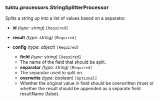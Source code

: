 ### tuktu.processors.StringSplitterProcessor
Splits a string up into a list of values based on a separator.

  * **id** *(type: string)* `[Required]`

  * **result** *(type: string)* `[Required]`

  * **config** *(type: object)* `[Required]`

    * **field** *(type: string)* `[Required]`
    - The name of the field that should be split.
 
    * **separator** *(type: string)* `[Required]`
    - The separator used to split on.
 
    * **overwrite** *(type: boolean)* `[Optional]`
    - Whether the original value in field should be overwritten (true) or whether the result should be appended as a separate field resultName (false).
 
